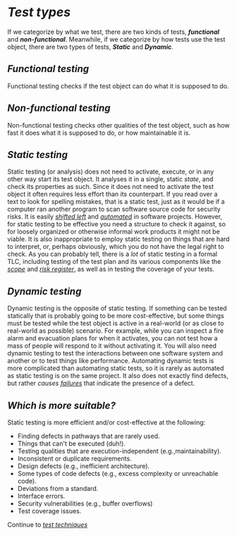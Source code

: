 # *Test types*

If we categorize by what we test, there are two kinds of tests, ***functional*** and ***non-functional***. Meanwhile, if we categorize by how tests use the test object, there are two types of tests, ***Static*** and ***Dynamic***.

## *Functional testing*

Functional testing checks if the test object can do what it is supposed to do.

## *Non-functional testing*

Non-functional testing checks other qualities of the test object, such as how fast it does what it is supposed to do, or how maintainable it is.

## *Static testing*

Static testing (or analysis) does not need to activate, execute, or in any other way start its test object. It analyses it in a single, static *state*, and check its properties as such. Since it does not need to activate the test object it often requires less effort than its counterpart. If you read over a text to look for spelling mistakes, that is a static test, just as it would be if a computer ran another program to scan software source code for security risks. It is easily *[shifted left](/0/1.Core_Concepts.md#shift-left)* and *[automated](/0/1.Core_Concepts.md#automation)* in software projects. However, for static testing to be effective you need a structure to check it against, so for loosely organized or otherwise informal work products it might not be viable. It is also inappropriate to employ static testing on things that are hard to interpret, or, perhaps obviously, which you do not have the legal right to check.
As you can probably tell, there is a *lot* of static testing in a formal TLC, including testing of the test plan and its various components like the *[scope](/1/1/2.Test_Scope.md)* and *[risk register](/1/1/1.Risk_Register.md)*, as well as in testing the coverage of your tests.

## *Dynamic testing*

Dynamic testing is the opposite of static testing. If something can be tested statically that is probably going to be more cost-effective, but some things must be tested while the test object is active in a real-world (or as close to real-world as possible) scenario. For example, while you can inspect a fire alarm and evacuation plans for when it activates, you can not test how a mass of people will respond to it without activating it. You will also need dynamic testing to test the interactions between one software system and another or to test things like performance. Automating dynamic tests is more complicated than automating static tests, so it is rarely as automated as static testing is on the same project. It also does not exactly find defects, but rather *causes [failures](/0/1.Core_Concepts.md#failures)* that indicate the presence of a defect.

## *Which is more suitable?*

Static testing is more efficient and/or cost-effective at the following:
* Finding defects in pathways that are rarely used.
* Things that can't be executed (duh!).
* Testing qualities that are execution-independent (e.g.,maintainability).
* Inconsistent or duplicate requirements.
* Design defects (e.g., inefficient architecture).
* Some types of code defects (e.g., excess complexity or unreachable code).
* Deviations from a standard.
* Interface errors.
* Security vulnerabilities (e.g., buffer overflows)
* Test coverage issues.

Continue to *[test techniques](/1/4/2.Test_Techniques.md)*